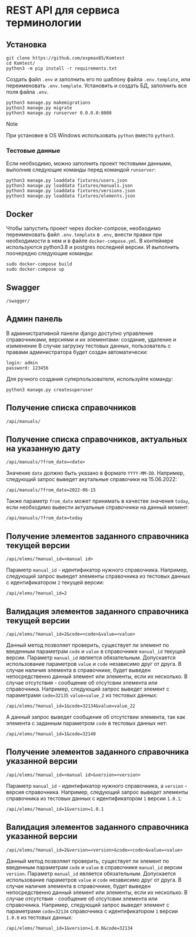 # REST API для сервиса терминологии

## Установка

```console
git clone https://github.com/expmax85/Komtest
cd Komtest/
python3 -m pip install -r requirements.txt
```
Cоздать файл `.env` и заполнить его по шаблону файла `.env.template`, или переименовать `.env.template`.
Установить и создать БД, заполнить все поля файла `.env`.
```console
python3 manage.py makemigrations
python3 manage.py migrate
python3 manage.py runserver 0.0.0.0:8000
```

> [!NOTE]
> При установке в OS Windows использовать `python` вместо `python3`.
### Тестовые данные
Если необходимо, можно заполнить проект тестовыми данными, выполнив следующие команды перед командой `runserver`:
```console
python3 manage.py loaddata fixtures/users.json
python3 manage.py loaddata fixtures/manuals.json
python3 manage.py loaddata fixtures/versions.json
python3 manage.py loaddata fixtures/elements.json

```

## Docker
Чтобы запустить проект через docker-compose, необходимо переименовать файл `.env.template` в `.env`, внести правки при необходимости в нем и в файле `docker-compose.yml`.
В контейнере используются python3.8 и postgres последней версии.
И выполнить поочередно следующие команды:
```console
sudo docker-compose build
sudo docker-compose up
```

## Swagger
```
/swagger/
```

## Админ панель

В административной панели django доступно управление справочниками, версиями и их элементами: создание, удаление и изименение
В случае загрузку тестовых данных, пользователь с правами администратора будет создан автоматически:
```
login: admin
password: 123456
```
Для ручного создания суперпользователя, используйте команду:
```console
python3 manage.py createsuperuser
```

## Получение списка справочников
```
/api/manuals/
```

## Получение списка справочников, актуальных на указанную дату
```
/api/manuals/?from_date=<date>
```
Значение `date` должно быть указано в формате `YYYY-MM-DD`. Например, следующий запрос выведет акутальные справочики на 15.06.2022:
```
/api/manuals/?from_date=2022-06-15
```
Также параметр `from_date` может принимать в качестве значения `today`, если необходимо вывести актуальные справочники на данный момент: 
```
/api/manuals/?from_date=today
```

## Получение элементов заданного справочника текущей версии
```
/api/elems/?manual_id=<manual id>
```
Параметр `manual_id` - идентификатор нужного справочника. 
Например, следующий запрос выведет элементы справочника из тестовых данных с идентификатором `2` текущей версии:
```
/api/elems/?manual_id=2
```
## Валидация элементов заданного справочника текущей версии
```
/api/elems/?manual_id=2&code=<code>&value=<value>
```
Данный метод позволяет проверить, существует ли элемент по введенным параметрам `code` и `value` в справочнике `manual_id` текущей версии. Параметр `manual_id` является обязательным. 
Допускается использование параметров `value` и `code` независимо друг от друга. В случае наличия элемента в справочнике, будет выведен непосредственно данный элемент или элементы, если их несколько. В случае отсутствия - сообщение об отсутсвии элемента или справочника.
Например, следующий запрос выведет элемент с параметрами `code=32135` `value=value_2` из тестовых данных:
```
/api/elems/?manual_id=1&code=32134&value=value_22
```
А данный запрос выведет сообщение об отсутствии элемента, так как элемента с заданным параметром `code` в тестовых данных нет:
```
/api/elems/?manual_id=1&code=32140
```
## Получение элементов заданного справочника указанной версии
```
/api/elems/?manual_id=<manual id>&version=<version>
```
Параметр `manual_id` - идентификатор нужного справочника, а `version` - версия справочника. 
Например, следующий запрос выведет элементы справочника из тестовых данных с идентификатором `1` версии `1.0.1`:
```
/api/elems/?manual_id=1&version=1.0.1
```
## Валидация элементов заданного справочника указанной версии
```
/api/elems/?manual_id=2&version=<version>&code=<code>&value=<value>
```
Данный метод позволяет проверить, существует ли элемент по введенным параметрам `code` и `value` в справочнике `manual_id` версии `version`. Параметр `manual_id` является обязательным. 
Допускается использование параметров `value` и `code` независимо друг от друга. В случае наличия элемента в справочнике, будет выведен непосредственно данный элемент или элементы, если их несколько. В случае отсутствия - сообщение об отсутсвии элемента или справочника.
Например, следующий запрос выведет элемент с параметрами `code=32134` справочника с идентификатором `1` версии `1.0.0` из тестовых данных:
```
/api/elems/?manual_id=1&version=1.0.0&code=32134
```
